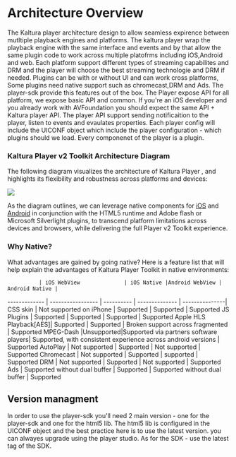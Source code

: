 # Architecture Overview

The Kaltura player architecture design to allow seamless expirence between mutltiple playback engines and platforms.
The kaltura player wrap the playback engine with the same interface and events and by that allow the same plugin code to work across multiple platofrms including iOS,Android and web.
Each platform support different types of streaming capabilites and DRM and the player will choose the best streaming technologie and DRM if needed.
Plugins can be with or without UI and can work cross platforms, Some plugins need native support such as chromecast,DRM and Ads.
The player-sdk provide this features out of the box.
The Player expose API for all platform, we expose basic API and common. If you're an iOS developer and you already work with AVFoundation you should expect the same API + Kaltura player API.
The player API support sending notificaition to the player, listen to events and evaulates properties.
Each player config will include the UICONF object which include the player configuration - which plugins should we load.
Every componenet of the player is a plugin.

### Kaltura Player v2 Toolkit Architecture Diagram

The following diagram visualizes the architecture of Kaltura Player , and highlights its flexibility and robustness across platforms and devices: 

![](https://knowledge.kaltura.com/sites/default/files/styles/large/public/kaltura-player-toolkit.png)

As the diagram outlines, we can leverage native components for [iOS](https://github.com/kaltura/player-sdk-native-ios/) and [Android](https://github.com/kaltura/player-sdk-native-android) in conjunction with the HTML5 runtime and Adobe flash or Microsoft Silverlight plugins, to transcend platform limitations across devices and browsers, while delivering the full Player v2 Toolkit experience. 

### Why Native?
What advantages are gained by going native? Here is a feature list that will help explain the advantages of Kaltura Player Toolkit in native environments:

              | iOS WebView              | iOS Native |Android WebView | Android Native |
------------- | -----------------        | ---------- | -------------- | ---------------|
CSS skin      | Not supported on iPhone  | Supported  | Supported | Supported
JS Plugins    | Supported                | Supported  | Supported | Supported
Apple HLS Playback[AES]| Supported            | Supported  | Broken support across fragmented | Supported
MPEG-Dash     |Unsupported|Supported via partners software players| Supported, with consistent experience across android versions | Supported
AutoPlay     | Not supported  | Supported  | Not supported  | Supported
Chromecast     | Not supported  | Supported  | supported  | Supported
DRM     | Not supported  | Supported  | Not supported  | Supported
Ads     | Supported without dual buffer | Supported  | Supported without dual buffer   | Supported


## Version managment
In order to use the player-sdk you'll need 2 main version - one for the player-sdk and one for the html5 lib.
The html5 lib is configured in the UICONF object and the best practice here is to use the latest version. you can alwayes upgrade using the player studio.
As for the SDK - use the latest tag of the SDK.




